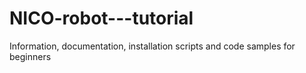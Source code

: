 # NICO-robot---tutorial
Information, documentation, installation scripts and code samples for beginners
